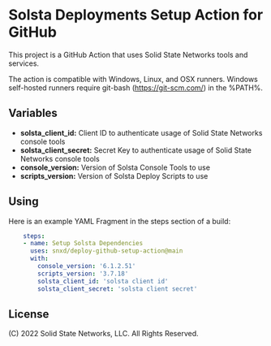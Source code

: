 # Solsta Deployments Setup Action for GitHub

This project is a GitHub Action that uses Solid State Networks tools and services.  

The action is compatible with Windows, Linux, and OSX runners.  Windows self-hosted runners require git-bash (https://git-scm.com/) in the %PATH%.

## Variables

* **solsta_client_id:** Client ID to authenticate usage of Solid State Networks console tools
* **solsta_client_secret:** Secret Key to authenticate usage of Solid State Networks console tools
* **console_version:** Version of Solsta Console Tools to use
* **scripts_version:** Version of Solsta Deploy Scripts to use

## Using

Here is an example YAML Fragment in the steps section of a build:

```yaml
    steps:
    - name: Setup Solsta Dependencies
      uses: snxd/deploy-github-setup-action@main
      with:
        console_version: '6.1.2.51'
        scripts_version: '3.7.18'
        solsta_client_id: 'solsta client id'
        solsta_client_secret: 'solsta client secret'
```

## License
(C) 2022 Solid State Networks, LLC.  All Rights Reserved.
